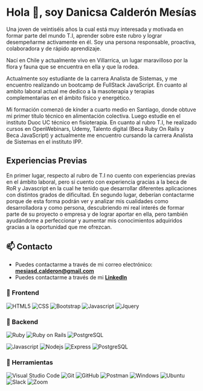 # Hola 👋, soy Danicsa Calderón Mesías

Una joven de veintiséis años la cual está muy interesada y motivada en formar parte del mundo T.I, aprender sobre este rubro y lograr desempeñarme activamente en él. Soy una persona responsable, proactiva, colaboradora y de rápido aprendizaje.

Nací en Chile y actualmente vivo en Villarrica, un lugar maravilloso por la flora y fauna que se encuentra en ella y que la rodea.

Actualmente soy estudiante de la carrera Analista de Sistemas, y me encuentro realizando un bootcamp de FullStack JavaScript.
En cuanto al ambito laboral actual me dedico a la masoterapia y terapias complementarias en el ámbito físico y energético.

Mi formación comenzó de kínder a cuarto medio en Santiago, donde obtuve mi primer título técnico en alimentación colectiva.
Luego estudie en el instituto Duoc UC técnico en fisioterapia.
En cuanto al rubro T.I, he realizado cursos en OpenWebinars, Udemy, Talento digital (Beca Ruby On Rails y Beca JavaScript) y actualmente me encuentro cursando la carrera Analista de Sistemas en el instituto IPP.

## Experiencias Previas

En primer lugar, respecto al rubro de T.I no cuento con experiencias previas en el ámbito laboral, pero si cuento con experiencia gracias a la beca de RoR y Javascript en la cual he tenido 
que desarrollar diferentes aplicaciones con distintos grados de dificultad.
En segundo lugar, deberían contactarme porque de esta forma podrán ver y analizar mis cualidades como desarrolladora y como persona, descubriendo mi real interés de
formar parte de su proyecto o empresa y de lograr aportar en ella, pero también ayudándome a perfeccionar y aumentar mis conocimientos adquiridos gracias a la
oportunidad que me ofrezcan.

## 📫 Contacto

- Puedes contactarme a través de mi correo electrónico: **<mesiasd.calderon@gmail.com>**
- Puedes contactarme a través de mi **[LinkedIn](https://www.linkedin.com/in/danicsacalder%C3%B3nmes%C3%ADas/)**

### 🎨 Frontend

![HTML5](https://img.shields.io/badge/HTML5-E34F26?style=for-the-badge&logo=html5&logoColor=white) ![CSS](https://img.shields.io/badge/CSS-1572B6?style=for-the-badge&logo=css&logoColor=white) ![Bootstrap](https://img.shields.io/badge/Bootstrap-563D7C?style=for-the-badge&logo=bootstrap&logoColor=white) ![Javascript](https://img.shields.io/badge/Javascript-323330?style=for-the-badge&logo=javascript&logoColor=F7DF1E) ![Jquery](https://img.shields.io/badge/jQuery-0769AD?style=for-the-badge&logo=jquery&logoColor=white)

### 🔨 Backend

![Ruby](https://img.shields.io/badge/Ruby-CC342D?style=for-the-badge&logo=ruby&logoColor=white) ![Ruby on Rails](https://img.shields.io/badge/Ruby%20on%20Rails-CC0000?style=for-the-badge&logo=ruby-on-rails&logoColor=white) ![PostgreSQL](https://img.shields.io/badge/PostgreSQL-316192?style=for-the-badge&logo=postgresql&logoColor=white)

![Javascript](https://img.shields.io/badge/Javascript-323330?style=for-the-badge&logo=javascript&logoColor=F7DF1E) ![Nodejs](https://img.shields.io/badge/Node.js-43853D?style=for-the-badge&logo=node.js&logoColor=white) ![Express](https://img.shields.io/badge/Express.js-404D59?style=for-the-badge) ![PostgreSQL](https://img.shields.io/badge/PostgreSQL-316192?style=for-the-badge&logo=postgresql&logoColor=white)

### 📎 Herramientas

![Visual Studio Code](https://img.shields.io/badge/Visual%20Studio%20Code-007ACC?style=for-the-badge&logo=visual-studio-code&logoColor=white) ![Git](https://img.shields.io/badge/git-%23F05033.svg?style=for-the-badge&logo=git&logoColor=white) ![GitHub](https://img.shields.io/badge/github-%23121011.svg?style=for-the-badge&logo=github&logoColor=white) ![Postman](https://img.shields.io/badge/Postman-FF6C37?style=for-the-badge&logo=postman&logoColor=white) ![Windows](https://img.shields.io/badge/Windows-0078D6?style=for-the-badge&logo=windows&logoColor=white) ![Ubuntu](https://img.shields.io/badge/Ubuntu-E95420?style=for-the-badge&logo=ubuntu&logoColor=white) ![Slack](https://img.shields.io/badge/Slack-4A154B?style=for-the-badge&logo=slack&logoColor=white) ![Zoom](https://img.shields.io/badge/Zoom-2D8CFF?style=for-the-badge&logo=zoom&logoColor=white)
